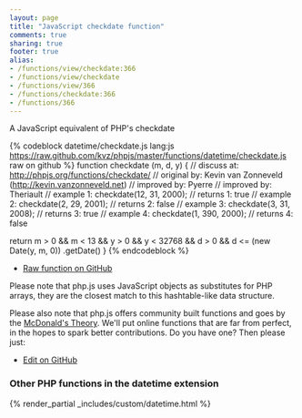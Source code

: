 ```yaml
---
layout: page
title: "JavaScript checkdate function"
comments: true
sharing: true
footer: true
alias:
- /functions/view/checkdate:366
- /functions/view/checkdate
- /functions/view/366
- /functions/checkdate:366
- /functions/366
---
```

<!-- Generated by Rakefile:build -->
A JavaScript equivalent of PHP's checkdate

{% codeblock datetime/checkdate.js lang:js https://raw.github.com/kvz/phpjs/master/functions/datetime/checkdate.js raw on github %}
function checkdate (m, d, y) {
  //  discuss at: http://phpjs.org/functions/checkdate/
  // original by: Kevin van Zonneveld (http://kevin.vanzonneveld.net)
  // improved by: Pyerre
  // improved by: Theriault
  //   example 1: checkdate(12, 31, 2000);
  //   returns 1: true
  //   example 2: checkdate(2, 29, 2001);
  //   returns 2: false
  //   example 3: checkdate(3, 31, 2008);
  //   returns 3: true
  //   example 4: checkdate(1, 390, 2000);
  //   returns 4: false

  return m > 0 && m < 13 && y > 0 && y < 32768 && d > 0 && d <= (new Date(y, m, 0))
    .getDate()
}
{% endcodeblock %}

 - [Raw function on GitHub](https://github.com/kvz/phpjs/blob/master/functions/datetime/checkdate.js)

Please note that php.js uses JavaScript objects as substitutes for PHP arrays, they are 
the closest match to this hashtable-like data structure. 

Please also note that php.js offers community built functions and goes by the 
[McDonald's Theory](https://medium.com/what-i-learned-building/9216e1c9da7d). We'll put online 
functions that are far from perfect, in the hopes to spark better contributions. 
Do you have one? Then please just: 

 - [Edit on GitHub](https://github.com/kvz/phpjs/edit/master/functions/datetime/checkdate.js)


### Other PHP functions in the datetime extension
{% render_partial _includes/custom/datetime.html %}
